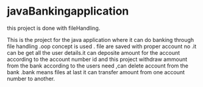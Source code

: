 # javaBankingapplication
this project is done with fileHandling.

This is the project for the java application  where it can do banking through file handling .oop concept is used . file are saved with proper account no .it can be get all the user details.it can deposite amount for the account according to the account number id and this project withdraw ammount from the bank according to the users need ,can delete account from the bank .bank means files at last it can transfer amount from one account number to another.
